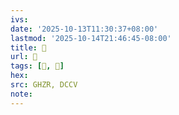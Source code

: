 ```yaml
---
ivs:
date: '2025-10-13T11:30:37+08:00'
lastmod: '2025-10-14T21:46:45-08:00'
title: 󰦠
url: 󰦠
tags: [𤫱, 𤫱]
hex: 
src: GHZR, DCCV
note:
---
```

